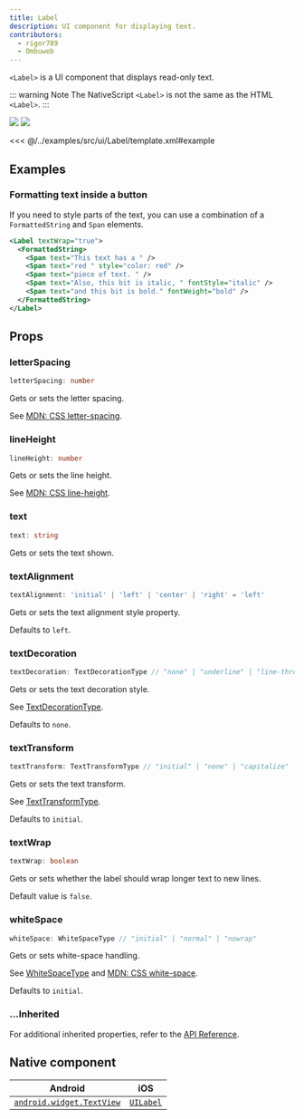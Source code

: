 ```yaml
---
title: Label
description: UI component for displaying text.
contributors:
  - rigor789
  - Ombuweb
---
```


<!-- TODO: Add flavors -->

`<Label>` is a UI component that displays read-only text.

::: warning Note
The NativeScript `<Label>` is not the same as the HTML `<Label>`.
:::

<DeviceFrame type="ios">
<img src="../screenshots/ios/Label.png"/>
</DeviceFrame>
<DeviceFrame type="android">
<img src="../screenshots/android/Label.png"/>
</DeviceFrame>

<<< @/../examples/src/ui/Label/template.xml#example

## Examples

### Formatting text inside a button

If you need to style parts of the text, you can use a combination of a `FormattedString` and `Span` elements.

```xml
<Label textWrap="true">
  <FormattedString>
    <Span text="This text has a " />
    <Span text="red " style="color: red" />
    <Span text="piece of text. " />
    <Span text="Also, this bit is italic, " fontStyle="italic" />
    <Span text="and this bit is bold." fontWeight="bold" />
  </FormattedString>
</Label>
```

## Props

### letterSpacing

```ts
letterSpacing: number
```

Gets or sets the letter spacing.

See [MDN: CSS letter-spacing](https://developer.mozilla.org/en-US/docs/Web/CSS/letter-spacing).

### lineHeight

```ts
lineHeight: number
```

Gets or sets the line height.

See [MDN: CSS line-height](https://developer.mozilla.org/en-US/docs/Web/CSS/line-height).

### text

```ts
text: string
```

Gets or sets the text shown.

### textAlignment

```ts
textAlignment: 'initial' | 'left' | 'center' | 'right' = 'left'
```

Gets or sets the text alignment style property.

Defaults to `left`.

### textDecoration

```ts
textDecoration: TextDecorationType // "none" | "underline" | "line-through" | "underline line-through"
```

Gets or sets the text decoration style.

See [TextDecorationType](/api/namespace/CoreTypes#textdecorationtype).

Defaults to `none`.

### textTransform

```ts
textTransform: TextTransformType // "initial" | "none" | "capitalize" | "uppercase" | "lowercase"
```

Gets or sets the text transform.

See [TextTransformType](/api/namespace/CoreTypes#texttransformtype).

Defaults to `initial`.

### textWrap

```ts
textWrap: boolean
```

Gets or sets whether the label should wrap longer text to new lines.

Default value is `false`.

### whiteSpace

```ts
whiteSpace: WhiteSpaceType // "initial" | "normal" | "nowrap"
```

Gets or sets white-space handling.

See [WhiteSpaceType](/api/namespace/CoreTypes#whitespacetype) and [MDN: CSS white-space](https://developer.mozilla.org/en-US/docs/Web/CSS/white-space).

Defaults to `initial`.

### ...Inherited

For additional inherited properties, refer to the [API Reference](/api/class/Label).

<!-- note: commented out - does it make sense to cover textChange? There's rarely a need to listen to this in real apps, so perhaps it's better to just document/link to the Property System page (once ready) that covers how every property emits {property}Change events. -->
<!-- ## Events

### textChange

```ts
on('textChange', (args: PropertyChangeData) => {
  const label = args.object as Label
  console.log('Label text changed to:', args.value)
})
```

Emitted when the label text is changed. -->

## Native component

| Android                                                                                           | iOS                                                                  |
| ------------------------------------------------------------------------------------------------- | -------------------------------------------------------------------- |
| [`android.widget.TextView`](https://developer.android.com/reference/android/widget/TextView.html) | [`UILabel`](https://developer.apple.com/documentation/uikit/uilabel) |
